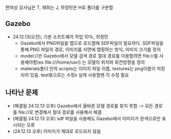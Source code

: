 편의상 강사님은 T, 재희는 J, 하정민은 H로 폴더를 구분함 

## Gazebo 
- 24.12.13(오전), 기본 소프트웨어 작업 10%, 하정민
  - Gazebo에서 PNG파일을 맵으로 로드할때 SDF파일이 필요하다. SDF파일을 통해 PNG 파일의 경로, 이미지를 지면에 맵핑하는 방식, 이미지 크기를 정의 
  - model://은 Gazebo에서 모델 검색 경로 절대 경로를 이용할려면 file://를 사용해야함(ex file:///home/usr/) <pose></pose>는 모델의 위치와 회전방향을 정의
  - materials폴더 안의 scripts는 이미지 파일 이름, textures는 png이름이 저장되어 있음. test용으로는 수정x 실제 사용할땐 각 수정 필요 

## 나타난 문제
  - (해결됨 24.12.13 오후) Gazebo에서 올바른 모델 경로를 찾지 못함 -> 모든 경로를 file://로 변경해서 절대 경로를 사용해서 해결
  - (해결됨 24.12.13 오후) sdf 파일을 사용해도 Gazebo에서 이미지가 흰색으로만 표시되는 오류
  - (24.12.13 오후) 이미지가 제대로 로드되지 않음
